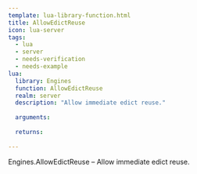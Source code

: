 ```yaml
---
template: lua-library-function.html
title: AllowEdictReuse
icon: lua-server
tags:
  - lua
  - server
  - needs-verification
  - needs-example
lua:
  library: Engines
  function: AllowEdictReuse
  realm: server
  description: "Allow immediate edict reuse."
  
  arguments:
  
  returns:
    
---
```


<div class="lua__search__keywords">
Engines.AllowEdictReuse &#x2013; Allow immediate edict reuse.
</div>
